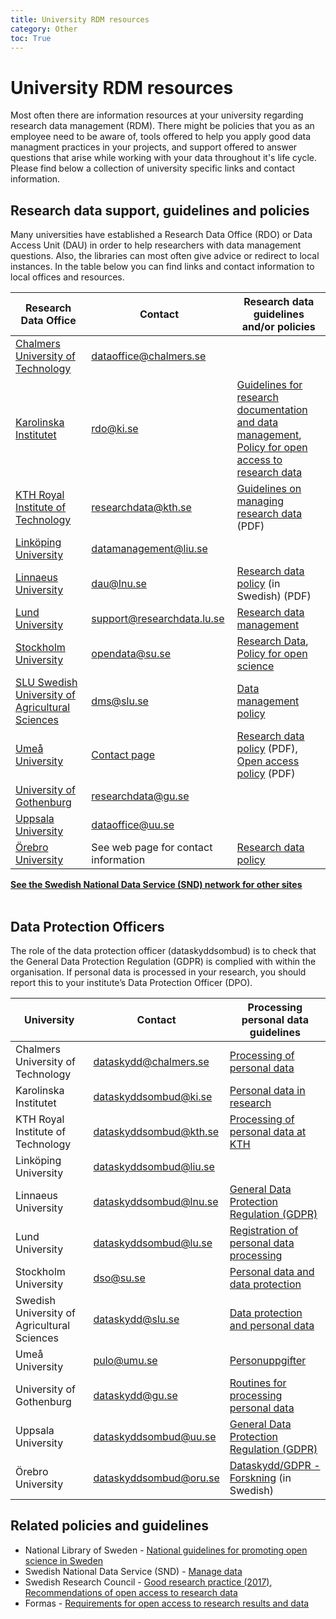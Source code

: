 ```yaml
---
title: University RDM resources
category: Other
toc: True
---
```


# University RDM resources
Most often there are information resources at your university regarding research data management (RDM). There might be policies that you as an employee need to be aware of, tools offered to help you apply good data managment practices in your projects, and support offered to answer questions that arise while working with your data throughout it's life cycle. Please find below a collection of university specific links and contact information.


## Research data support, guidelines and policies
 Many universities have established a Research Data Office (RDO) or Data Access Unit (DAU) in order to help researchers with data management questions. Also, the libraries can most often give advice or redirect to local instances. In the table below you can find links and contact information to local offices and resources.

<div class="table-responsive">
  <table class="table table-hover table-bordered">
    <thead class="table-active">
      <tr>
        <th scope="col">Research Data Office</th>
        <th scope="col">Contact</th>
        <th scope="col">Research data guidelines and/or policies</th>
      </tr>
    </thead>
    <tbody>
    <tr>
      <td><a href="https://www.chalmers.se/en/infrastructure/ecommons/storage-and-data-management/reserch-data-management-support/" target="_blank">Chalmers University of Technology</a></td>
      <td><a href = "mailto:dataoffice@chalmers.se">dataoffice@chalmers.se</a></td>
      <td></td>
    </tr>
    <tr>
      <td><a href="https://staff.ki.se/research-support/research-data-management" target="_blank">Karolinska Institutet</a></td>
      <td><a href = "mailto:rdo@ki.se">rdo@ki.se</a></td>
      <td><a href="https://staff.ki.se/research-support/research-data-management/plan-your-research-data-management/guidelines-for-research-documentation-and-data-management" target="_blank">Guidelines for research documentation and data management</a>,
       <br><a href="https://staff.ki.se/policy-for-open-access-to-research-data" target="_blank">Policy for open access to research data</a></td>
    </tr>
    <tr>
      <td><a href="https://www.kth.se/en/biblioteket/publicera-analysera/hantera-forskningsdata/" target="_blank">KTH Royal Institute of Technology</a></td>
      <td><a href = "mailto:researchdata@kth.se">researchdata@kth.se</a></td>
      <td><a href="https://intra.kth.se/polopoly_fs/1.1037531.1608134528!/Guidelines-on-managing-research-data.pdf" target="_blank">Guidelines on managing research data</a> (PDF)</td>
    </tr>
    <tr>
      <td><a href="https://ep.liu.se/en/datamanagement.aspx" target="_blank">Linköping University</td>
      <td><a href = "mailto:datamanagement@liu.se">datamanagement@liu.se</a></td>
      <td></td>
    </tr>    
    <tr>
      <td><a href="https://lnu.se/en/medarbetare/researcher/researcher5/research-data/" target="_blank">Linnaeus University</td>
      <td><a href = "mailto:dau@lnu.se">dau@lnu.se</a></td>
      <td><a href="https://lnu.se/globalassets/dokument---gemensamma/bibliotek/sektion-publicering/policy-for-hantering-av-forskningsdata.pdf" target="_blank">Research data policy</a> (in Swedish) (PDF)</td>
    </tr>
    <tr>
      <td><a href="https://www.lub.lu.se/en/services-and-support/research-data" target="_blank">Lund University</a></td>
      <td><a href = "mailto:support@researchdata.lu.se">support@researchdata.lu.se</a></td>
      <td><a href="https://www.staff.lu.se/research-and-education/research-support/support-research-process/research-data-management" target="_blank">Research data management</a></td>
    </tr>
    <tr>
      <td><a href="https://medarbetare.su.se/en/research/your-research" target="_blank">Stockholm University</a></td>
      <td><a href = "mailto:opendata@su.se">opendata@su.se</a></td>
      <td><a href="https://medarbetare.su.se/en/research/your-research/research-data" target="_blank">Research Data</a>, <br><a href="https://medarbetare.su.se/en/our-su/governance/rules--regulations/research/open-science-policy" target="_blank">Policy for open science</a></td>
    </tr>
    <tr>
      <td><a href="https://www.slu.se/en/subweb/library/publish-and-analyse/archiving-and-publishing-research-data" target="_blank">SLU Swedish University of Agricultural Sciences</a></td>
      <td><a href = "mailto:dms@slu.se">dms@slu.se</a></td>
      <td><a href="https://www.slu.se/en/subweb/library/publish-and-analyse/archiving-and-publishing-research-data/slus-datahanteringspolicy/" target="_blank">Data management policy</a></td>
    </tr>
    <tr>
      <td><a href="https://www.umu.se/en/library/research-data/" target="_blank">Umeå University</a></td>
      <td><a href="https://www.umu.se/en/library/research-data/contact-and-support/" target="_blank">Contact page</a></td>
      <td><a href="https://www.umu.se/globalassets/fristaende-webbar/regelverk/forskning/forskningsdatapolicy_umu_rektor_210309_eng_checked_210309.pdf" target="_blank">Research data policy</a> (PDF),
       <br><a href="https://www.umu.se/globalassets/fristaende-webbar/regelverk/engelska/research/e28---open-access-policy-for-scientific-publishing-at-umea-university-fs-1.1-911-17.pdf" target="_blank">Open access policy</a> (PDF)
      </td>
    </tr>
    <tr>
      <td><a href="https://gunet.sharepoint.com/sites/mp-utbildning-och-forskning/SitePages/en/Research-data-management.aspx" target="_blank">University of Gothenburg</a></td>
      <td><a href = "mailto:researchdata@gu.se">researchdata@gu.se</a></td>
      <td></td>
    </tr>
    <tr>
      <td><a href="https://www.uu.se/en/staff/gateway/research/research-handbook/research-data" target="_blank">Uppsala University</a></td>
      <td><a href = "mailto:dataoffice@uu.se">dataoffice@uu.se</a></td>
      <td></td>
    </tr>
    <tr>
      <td><a href="https://www.oru.se/english/research/research-support/starting-up-your-research-project/data-management-plan-components/do-you-need-help-with-your-research-data/" target="_blank">Örebro University</a></td>
      <td>See web page for contact information</td>
      <td><a href="https://www.oru.se/english/research/research-support/applying-for-research-funding/managing-your-research-data/research-data-policy-for-orebro-university/" target="_blank">Research data policy</a></td>
    </tr>
  </tbody>
  </table>
</div>

<a class="link-teal" href="https://snd.gu.se/en/about-us/snd-network" target="_blank"><b>See the Swedish National Data Service (SND) network for other sites <i class="bi bi-box-arrow-up-right"></i></b></a>
<br/><br/>



## Data Protection Officers

The role of the data protection officer (dataskyddsombud) is to check that the General Data Protection Regulation (GDPR) is complied with within the organisation. If personal data is processed in your research, you should report this to your institute’s Data Protection Officer (DPO).

<div class="table-responsive">
  <table class="table table-hover table-bordered">
    <thead class="table-active">
      <tr>
        <th scope="col">University</th>
        <th scope="col">Contact</th>
        <th scope="col">Processing personal data guidelines</th>
      </tr>
    </thead>
    <tbody>
    <tr>
      <td>Chalmers University of Technology</td>
      <td><a href = "mailto:dataskydd@chalmers.se">dataskydd@chalmers.se</a></td>
      <td><a href="https://www.chalmers.se/en/about-chalmers/about-the-website/processing-of-personal-data/" target="_blank">Processing of personal data</a></td>
    </tr>
    <tr>
      <td>Karolinska Institutet</td>
      <td><a href = "mailto:dataskyddsombud@ki.se">dataskyddsombud@ki.se</a></td>
      <td><a href="https://staff.ki.se/personal-data-in-research" target="_blank">Personal data in research</a>
    </tr>
    <tr>
      <td>KTH Royal Institute of Technology</td>
      <td><a href = "mailto:dataskyddsombud@kth.se">dataskyddsombud@kth.se</a></td>
      <td><a href="https://intra.kth.se/en/anstallning/anstallningsvillkor/att-vara-statligt-an/behandling-av-person" target="_blank">Processing of personal data at KTH</a></td>
    </tr>
    <tr>
      <td>Linköping University</td>
      <td><a href = "mailto:dataskyddsombud@liu.se">dataskyddsombud@liu.se</a></td>
      <td></td>
    </tr>
    <tr>
      <td>Linnaeus University</td>
      <td><a href = "mailto:dataskyddsombud@lnu.se">dataskyddsombud@lnu.se</a></td>
      <td><a href="https://lnu.se/en/medarbetare/support-and-service/forvaltningsrattsliga-fragor/general-data-protection-regulation-gdpr/" target="_blank">General Data Protection Regulation (GDPR)</a></td>
    </tr>
    <tr>
      <td>Lund University</td>
      <td><a href = "mailto:dataskyddsombud@lu.se">dataskyddsombud@lu.se</a></td>
      <td><a href="https://www.staff.lu.se/support-and-tools/legal-and-records-management/personal-data-and-data-protection/area-specific-information/research" target="_blank">Registration of personal data processing</a></td>
    </tr>
    <tr>
      <td>Stockholm University</td>
      <td><a href = "mailto:dso@su.se">dso@su.se</a></td>
      <td><a href="https://medarbetare.su.se/en/support-and-service/legal/personal-data-and-data-protection" target="_blank">Personal data and data protection</a></td>
    </tr>
    <tr>
      <td>Swedish University of Agricultural Sciences</td>
      <td><a href = "mailto:dataskydd@slu.se">dataskydd@slu.se</a></td>
      <td><a href="https://internt.slu.se/en/support-services/administrative-support/legal-affairs-data-protection-info-management/data-protection/" target="_blank">Data protection and personal data</a></td>
    </tr>
    <tr>
      <td>Umeå University</td>
      <td><a href = "mailto:pulo@umu.se">pulo@umu.se</a></td>
      <td><a href="https://www.aurora.umu.se/stod-och-service/rad-och-riktlinjer/juridik-och-personuppgifter/personuppgifter" target="_blank">Personuppgifter</a></td>
    </tr>
    <tr>
      <td>University of Gothenburg</td>
      <td><a href = "mailto:dataskydd@gu.se">dataskydd@gu.se</a></td>
      <td><a href="https://medarbetarportalen.gu.se/processing-personal-data" target="_blank">Routines for processing personal data</a></td>
    </tr>
    <tr>
      <td>Uppsala University</td>
      <td><a href = "mailto:dataskyddsombud@uu.se">dataskyddsombud@uu.se</a></td>
      <td><a href="https://www.uu.se/en/staff/service-and-tools/general-data-protection-regulation-gdpr" target="_blank">General Data Protection Regulation (GDPR)</a></td>
    </tr>
    <tr>
      <td>Örebro University</td>
      <td><a href = "mailto:dataskyddsombud@oru.se">dataskyddsombud@oru.se</a></td>
      <td><a href="https://www.oru.se/forskning/forskningsstod/starta-projekt/dataskyddgdpr---forskning/" target="_blank">Dataskydd/GDPR - Forskning</a> (in Swedish)</td>
    </tr>
  </tbody>
  </table>
</div>


## Related policies and guidelines
* National Library of Sweden - <a href="https://www.kb.se/samverkan-och-utveckling/nytt-fran-kb/nyheter-samverkan-och-utveckling/2024-01-15-national-guidelines-for-promoting-open-science-in-sweden.html" target="_blank">Natio­nal guide­li­nes for promoting open science in Sweden</a> 
* Swedish National Data Service (SND) - <a href="https://researchdata.se/en/manage-data" target="_blank">Manage data</a>
* Swedish Research Council - <a href="https://www.vr.se/english/analysis/reports/our-reports/2017-08-31-good-research-practice.html" target="_blank">Good research practice (2017)</a>, <a href="https://www.vr.se/english/mandates/open-science/open-access-to-research-data/the-swedish-research-councils-recommendation.html" target="_blank">Recommendations of open access to research data</a>
* Formas - <a href="https://formas.se/en/start-page/applying-for-funding/how-it-works/good-to-know-before-you-apply.html#h-Openaccesstoresearchresultsanddata" target="_blank">Requirements for open access to research results and data</a>
